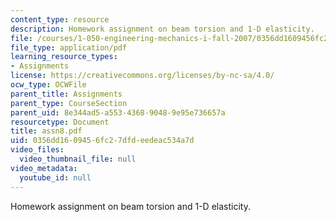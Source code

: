 ```yaml
---
content_type: resource
description: Homework assignment on beam torsion and 1-D elasticity.
file: /courses/1-050-engineering-mechanics-i-fall-2007/0356dd1609456fc27dfdeedeac534a7d_assn8.pdf
file_type: application/pdf
learning_resource_types:
- Assignments
license: https://creativecommons.org/licenses/by-nc-sa/4.0/
ocw_type: OCWFile
parent_title: Assignments
parent_type: CourseSection
parent_uid: 8e344ad5-a553-4368-9048-9e95e736657a
resourcetype: Document
title: assn8.pdf
uid: 0356dd16-0945-6fc2-7dfd-eedeac534a7d
video_files:
  video_thumbnail_file: null
video_metadata:
  youtube_id: null
---
```

Homework assignment on beam torsion and 1-D elasticity.